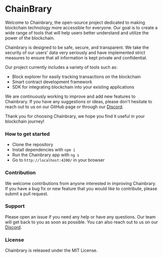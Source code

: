 # ChainBrary

Welcome to Chainbrary, the open-source project dedicated to making blockchain technology more accessible for everyone. Our goal is to create a wide range of tools that will help users better understand and utilize the power of the blockchain.

Chainbrary is designed to be safe, secure, and transparent. We take the security of our users' data very seriously and have implemented strict measures to ensure that all information is kept private and confidential.

Our project currently includes a variety of tools such as:

- Block explorer for easily tracking transactions on the blockchain
- Smart contract development framework
- SDK for integrating blockchain into your existing applications

We are continuously working to improve and add new features to Chainbrary. If you have any suggestions or ideas, please don't hesitate to reach out to us on our GitHub page or through our [Discord](https://discord.gg/Y3pTujEsMe).

Thank you for choosing Chainbrary, we hope you find it useful in your blockchain journey!

### How to get started

- Clone the repository
- Install dependencies with `npm i`
- Run the Chainbrary app with `ng s`
- Go to `http://localhost:4200/` in your browser

### Contribution

We welcome contributions from anyone interested in improving Chainbrary. If you have a bug fix or new feature that you would like to contribute, please submit a pull request.

### Support

Please open an issue if you need any help or have any questions. Our team will get back to you as soon as possible. You can also reach out to us on our [Discord](https://discord.gg/Y3pTujEsMe).

### License

Chainbrary is released under the MIT License.
